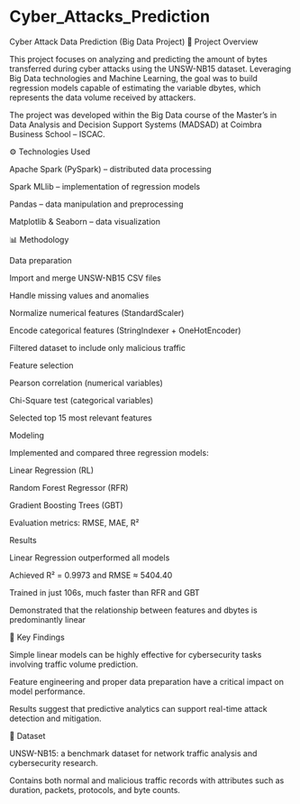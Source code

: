 # Cyber_Attacks_Prediction
Cyber Attack Data Prediction (Big Data Project)
📌 Project Overview

This project focuses on analyzing and predicting the amount of bytes transferred during cyber attacks using the UNSW-NB15 dataset. Leveraging Big Data technologies and Machine Learning, the goal was to build regression models capable of estimating the variable dbytes, which represents the data volume received by attackers.

The project was developed within the Big Data course of the Master’s in Data Analysis and Decision Support Systems (MADSAD) at Coimbra Business School – ISCAC.

⚙️ Technologies Used

Apache Spark (PySpark) – distributed data processing

Spark MLlib – implementation of regression models

Pandas – data manipulation and preprocessing

Matplotlib & Seaborn – data visualization

📊 Methodology

Data preparation

Import and merge UNSW-NB15 CSV files

Handle missing values and anomalies

Normalize numerical features (StandardScaler)

Encode categorical features (StringIndexer + OneHotEncoder)

Filtered dataset to include only malicious traffic

Feature selection

Pearson correlation (numerical variables)

Chi-Square test (categorical variables)

Selected top 15 most relevant features

Modeling

Implemented and compared three regression models:

Linear Regression (RL)

Random Forest Regressor (RFR)

Gradient Boosting Trees (GBT)

Evaluation metrics: RMSE, MAE, R²

Results

Linear Regression outperformed all models

Achieved R² = 0.9973 and RMSE ≈ 5404.40

Trained in just 106s, much faster than RFR and GBT

Demonstrated that the relationship between features and dbytes is predominantly linear

🚀 Key Findings

Simple linear models can be highly effective for cybersecurity tasks involving traffic volume prediction.

Feature engineering and proper data preparation have a critical impact on model performance.

Results suggest that predictive analytics can support real-time attack detection and mitigation.

📂 Dataset

UNSW-NB15: a benchmark dataset for network traffic analysis and cybersecurity research.

Contains both normal and malicious traffic records with attributes such as duration, packets, protocols, and byte counts.
